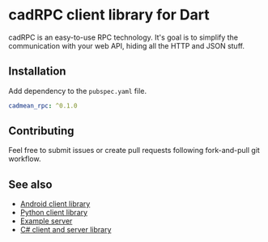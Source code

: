 # cadRPC client library for Dart

cadRPC is an easy-to-use RPC technology. It's goal is to simplify the communication with your web API, hiding all the HTTP and JSON stuff.

## Installation

Add dependency to the ```pubspec.yaml``` file.
```yaml
cadmean_rpc: ^0.1.0
```
## Contributing

Feel free to submit issues or create pull requests following fork-and-pull git workflow.

## See also

* [Android client library](https://github.com/cadmean-ru/androidRPCKit)
* [Python client library](https://github.com/cadmean-ru/pythonRPCKit)
* [Example server](https://github.com/cadmean-ru/ExampleRpcServer)
* [C# client and server library](https://github.com/cadmean-ru/csharpRPCKit)
